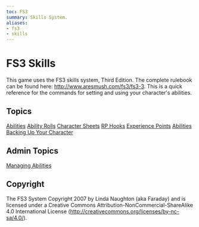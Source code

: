 ```yaml
---
toc: FS3
summary: Skills System.
aliases:
- fs3
- skills
---
```

# FS3 Skills

This game uses the FS3 skills system, Third Edition.  The complete rulebook can be found here:  http://www.aresmush.com/fs3/fs3-3.  This is a quick reference for the commands for setting and using your character's abilities.

## Topics

[Abilities](/help/fs3skills/abilities)
[Ability Rolls](/help/fs3skills/roll)
[Character Sheets](/help/fs3skills/sheet)
[RP Hooks](/help/fs3skills/hooks)
[Experience Points](/help/fs3skills/xp)
[Abilities](/help/fs3skills/abilities)
[Backing Up Your Character](/help/fs3skills/backup)

## Admin Topics

[Managing Abilities](/help/fs3skills/admin)

## Copyright

The FS3 System Copyright 2007 by Linda Naughton (aka Faraday) and is licensed under a Creative Commons Attribution-NonCommercial-ShareAlike 4.0 International License (http://creativecommons.org/licenses/by-nc-sa/4.0/).